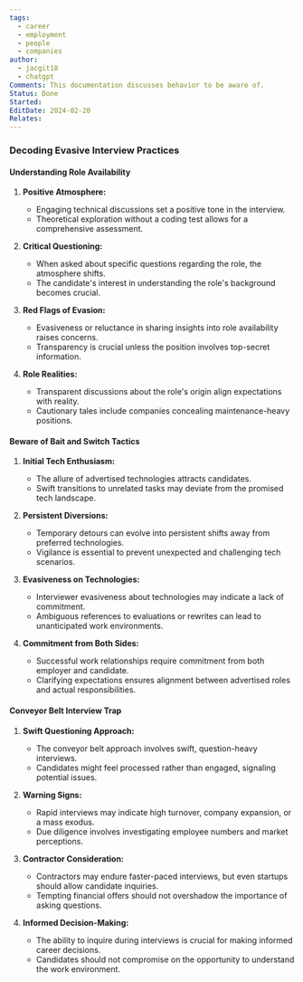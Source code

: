```yaml
---
tags:
  - career
  - employment
  - people
  - companies
author:
  - jacgit18
  - chatgpt
Comments: This documentation discusses behavior to be aware of.
Status: Done
Started: 
EditDate: 2024-02-20
Relates:
---
```

### Decoding Evasive Interview Practices

#### Understanding Role Availability

1. **Positive Atmosphere:**
   - Engaging technical discussions set a positive tone in the interview.
   - Theoretical exploration without a coding test allows for a comprehensive assessment.

2. **Critical Questioning:**
   - When asked about specific questions regarding the role, the atmosphere shifts.
   - The candidate's interest in understanding the role's background becomes crucial.

3. **Red Flags of Evasion:**
   - Evasiveness or reluctance in sharing insights into role availability raises concerns.
   - Transparency is crucial unless the position involves top-secret information.

4. **Role Realities:**
   - Transparent discussions about the role's origin align expectations with reality.
   - Cautionary tales include companies concealing maintenance-heavy positions.

#### Beware of Bait and Switch Tactics

1. **Initial Tech Enthusiasm:**
   - The allure of advertised technologies attracts candidates.
   - Swift transitions to unrelated tasks may deviate from the promised tech landscape.

2. **Persistent Diversions:**
   - Temporary detours can evolve into persistent shifts away from preferred technologies.
   - Vigilance is essential to prevent unexpected and challenging tech scenarios.

3. **Evasiveness on Technologies:**
   - Interviewer evasiveness about technologies may indicate a lack of commitment.
   - Ambiguous references to evaluations or rewrites can lead to unanticipated work environments.

4. **Commitment from Both Sides:**
   - Successful work relationships require commitment from both employer and candidate.
   - Clarifying expectations ensures alignment between advertised roles and actual responsibilities.

#### Conveyor Belt Interview Trap

1. **Swift Questioning Approach:**
   - The conveyor belt approach involves swift, question-heavy interviews.
   - Candidates might feel processed rather than engaged, signaling potential issues.

2. **Warning Signs:**
   - Rapid interviews may indicate high turnover, company expansion, or a mass exodus.
   - Due diligence involves investigating employee numbers and market perceptions.

3. **Contractor Consideration:**
   - Contractors may endure faster-paced interviews, but even startups should allow candidate inquiries.
   - Tempting financial offers should not overshadow the importance of asking questions.

4. **Informed Decision-Making:**
   - The ability to inquire during interviews is crucial for making informed career decisions.
   - Candidates should not compromise on the opportunity to understand the work environment.